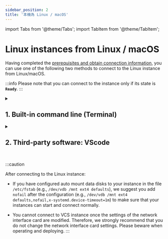 ```yaml
---
sidebar_position: 2
title: '本機為 Linux / macOS'
---
```


import Tabs from '@theme/Tabs';
import TabItem from '@theme/TabItem';

# Linux instances from Linux / macOS

Having completed the [prerequisites and obtain connection information](https://man.twcc.ai/@twccdocs/vcs-guide-connect-prerequisite-en), you can use one of the following two methods to connect to the Linux instance from Linux/macOS.

:::info
Please note that you can connect to the instance only if its state is **`Ready`**.
:::


<!-- 1 start -->

<details class="docspoiler">

<summary>

## 1. Built-in command line (Terminal)

</summary>

Open terminal on your local computer, enter the commands sequentially according to the [<ins>obtained connection information</ins>](https://man.twcc.ai/@twccdocs/vcs-guide-connect-prerequisite-en) to change the permission of the key pair and connect to the VCS instance.
<div style={{'background-color':'black', 'color':'white', 'padding':'20px'}}>
 jc@jc-VirtualBox:~$ <span style={{'background-color':'#fcf8e3', 'color': '#000', 'padding':'3.2px'}}>chmod 400 janicekey01.pem</span><br/><br/>
 
 jc@jc-VirtualBox:~$ <span style={{'background-color':'#fcf8e3', 'color': '#000', 'padding':'3.2px'}}>ssh -i janicekey01.pem centos@203.145.220.231 </span><br/>
The authenticity of host '203.145.220.231 (203.145.220.231)' can't be established.
ECDSA key fingerprint is SHA256:vZ5EWM1ZbnYWkF52T6fxQROphd2PqiaGYvpBAuSahFQ.
Are you sure you want to continue connecting (yes/no)? <span style={{'background-color':'#fcf8e3', 'color': '#000', 'padding':'3.2px'}}>yes</span><br/>
Warning: Permanently added '203.145.220.231' (ECDSA) to the list of known hosts.
Last login: Wed May 15 01:02:37 2019 from 59-124-220-27.hinet-ip.hinet.net <br/>
[centos@vm01-252546-iaas ~]$
</div>


</details>

<!-- Space -->

<div style={{'height':'8px'}}></div>

<!-- 2. start -->

<details class="docspoiler">

<summary>

## 2. Third-party software: VScode

</summary>

If you already use VScode for application development, you can also directly use this software to connect to your VCS instance. VScode supports a variety of platforms, and provides many extensions that are easy to install and use. The following steps are performed in Windows, and the steps are similar in Linux or macOS. For more detailed instructions, see [<ins>VScode instructions</ins>](https://code.visualstudio.com/blogs/2019/10/03/remote-ssh-tips-and-tricks).

<br/>

**Step 1. Download and install VScode**

Go to [VScode](https://code.visualstudio.com/Download) to download and install VScode, and then open it.

![](https://cos.twcc.ai/SYS-MANUAL/uploads/upload_010a76dabe0d66c94562e776fe3b3a6a.png)

<br/>

**Step 2. Install SSH extension**

Click **Extensions** > enter *remote ssh* in the search bar > select **Remote- SSH** and click **Install**.

![](https://cos.twcc.ai/SYS-MANUAL/uploads/upload_38c0c0011b900d9a5547a5f4487f4fce.png)

<br/>

**Step 3. Build configuration file**

- After the installation, click the icon in the lower left corner of VScode to open the remote connection list.

![](https://cos.twcc.ai/SYS-MANUAL/uploads/upload_ecaaf1c1f4a790161660b2a45020b607.png)

- Click **Remote-SSH: Open Configuration File**

![](https://cos.twcc.ai/SYS-MANUAL/uploads/upload_2efbf5090bc128487b714ffe122ba037.png)

- Click **C:\Users\User\.ssh\config** to build connection configuration file.

![](https://cos.twcc.ai/SYS-MANUAL/uploads/upload_a9e954c2165abc59b5be91f8d314112c.png)

- Move the key pair pem file to `~/.ssh/` directory.

![](https://cos.twcc.ai/SYS-MANUAL/uploads/upload_237f5babfff7d1265879f96d3262a60f.png)

- Open the configuration file, then copy and paste several formats to change at once, and fill in [<ins>VCS instance information</ins>](https://man.twcc.ai/@twccdocs/vcs-guide-connect-prerequisite-en); If you have multiple instances, you can also copy and paste several changes at once. Remember to save the file after modifying.

```bash
Host <INSTANCE_NAME>           #enter the name of VCS instance
    HostName <PUBLIC_IP>       #enter public IP
    User <IMAGE_TYPE>          #enter ubuntu or centos
    IdentityFile ~/.ssh/<.pem> #enter the name of the key pair .pem file
```


![](https://cos.twcc.ai/SYS-MANUAL/uploads/upload_871749523146661c11306b59bea27ce0.png)



<br/>

**Step 4. Connect to the VCS instance**

- Click the icon in the lower left corner of VScode again > select **Remote-SSH: Connect to Host...** 

![](https://cos.twcc.ai/SYS-MANUAL/uploads/upload_ce4b6b932674950fe3732f35fd2627a3.png)

- Select one of the configured instances to start the connection.

![](https://cos.twcc.ai/SYS-MANUAL/uploads/upload_ab2ee3bcc20dfba930e9666ea38e4911.png)

- Then click **Linux**.  

![](https://cos.twcc.ai/SYS-MANUAL/uploads/upload_03d9ef5fc7818f3893301eced215414f.png)

- Click **Continue**. 

![](https://cos.twcc.ai/SYS-MANUAL/uploads/upload_7647f858a45535cdeeb41552fd27d52f.png)

- After the connection is created, **`SSH: <Host Name>`** will be shown in the lower left corner of the VScode.

![](https://cos.twcc.ai/SYS-MANUAL/uploads/upload_90ad691923b321838ea46f8e0304719c.png)

- Next, open **Terminal** > **New Terminal** then you are able to start operating your VCS instance!

![](https://cos.twcc.ai/SYS-MANUAL/uploads/upload_719594c2f99eeca61a261800d4e0c511.png)
</details>

<br/>

:::caution

After connecting to the Linux instance:

- If you have configured auto mount data disks to your instance in the file `/etc/fstab` (e.g., `/dev/vdb /mnt ext4 defaults`), we suggest you add `nofail` after the configuration (e.g., `/dev/vdb /mnt ext4 defaults,nofail,x-systemd.device-timeout=1m`) to make sure that your instances can start and connect normally.

- You cannot connect to VCS instance once the settings of the network interface card are modified. Therefore, we strongly recommend that you do not change the network interface card settings. Please beware when operating and deploying.
:::